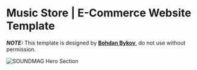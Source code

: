 # Music Store | E-Commerce Website Template

__*NOTE:*__
This template is designed by [**Bohdan Bykov**](https://www.behance.net/bogdan2404ffc1), do not use without permission.

![SOUNDMAG Hero Section](https://mir-s3-cdn-cf.behance.net/project_modules/1400/f0cb99130853433.6189aeef516db.png)
